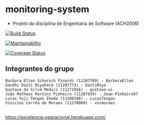 # monitoring-system
- Projeto da disciplina de Engenharia de Software (ACH2006)

[![Build Status](https://app.travis-ci.com/BarbaraEllen/monitoring-system.svg?branch=master)](https://app.travis-ci.com/BarbaraEllen/monitoring-system)

[![Maintainability](https://api.codeclimate.com/v1/badges/6dfb4b2995098dfee02a/maintainability)](https://codeclimate.com/github/BarbaraEllen/monitoring-system/maintainability)

[![Coverage Status](https://coveralls.io/repos/github/vascmig/aula_rails/badge.svg?branch=master)](https://coveralls.io/github/vascmig/aula_rails?branch=master)

## Integrantes do grupo
```
Barbara Ellen Schorsch Finardi (11207769) - BarbaraEllen
Gandhi Daiti Miyahara (11207773) - DaitiMiya
Gustavo da Silva Medici (11271056) - gustavo-ui
João Matheus Martins Pinheiro (11207939) - Joao-Pinheiro07
Lucas Yuji Tengan Ikeda (11208346) - LucasTengan
Vinicius Corrêa de Moraes (11270969) - vncmoraes
```
##

https://excelencia-operacional.herokuapp.com/
